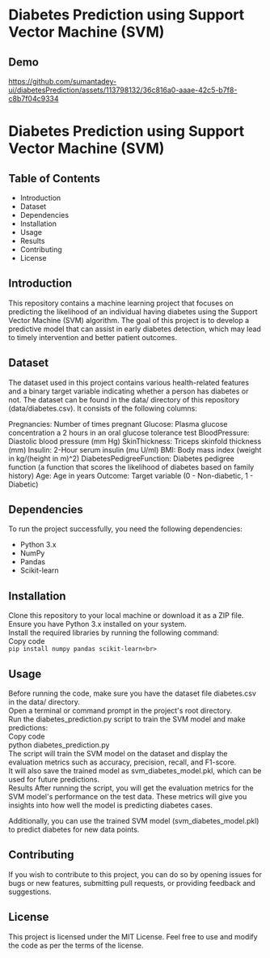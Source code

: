 # Diabetes Prediction using Support Vector Machine (SVM)
## Demo

https://github.com/sumantadey-ui/diabetesPrediction/assets/113798132/36c816a0-aaae-42c5-b7f8-c8b7f04c9334

# Diabetes Prediction using Support Vector Machine (SVM)


## Table of Contents
* Introduction <br>
* Dataset<br>
* Dependencies<br>
* Installation<br>
* Usage<br>
* Results<br>
* Contributing<br>
* License<br>

## Introduction
This repository contains a machine learning project that focuses on predicting the likelihood of an individual having diabetes using the Support Vector Machine (SVM) algorithm. The goal of this project is to develop a predictive model that can assist in early diabetes detection, which may lead to timely intervention and better patient outcomes.

## Dataset
The dataset used in this project contains various health-related features and a binary target variable indicating whether a person has diabetes or not. The dataset can be found in the data/ directory of this repository (data/diabetes.csv). It consists of the following columns:

Pregnancies: Number of times pregnant
Glucose: Plasma glucose concentration a 2 hours in an oral glucose tolerance test
BloodPressure: Diastolic blood pressure (mm Hg)
SkinThickness: Triceps skinfold thickness (mm)
Insulin: 2-Hour serum insulin (mu U/ml)
BMI: Body mass index (weight in kg/(height in m)^2)
DiabetesPedigreeFunction: Diabetes pedigree function (a function that scores the likelihood of diabetes based on family history)
Age: Age in years
Outcome: Target variable (0 - Non-diabetic, 1 - Diabetic)

## Dependencies
To run the project successfully, you need the following dependencies:

* Python 3.x<br>
* NumPy<br>
* Pandas<br>
* Scikit-learn<br>
## Installation<br>
Clone this repository to your local machine or download it as a ZIP file.<br>
Ensure you have Python 3.x installed on your system.<br>
Install the required libraries by running the following command:<br>
Copy code<br>
```pip install numpy pandas scikit-learn<br>```
## Usage
Before running the code, make sure you have the dataset file diabetes.csv in the data/ directory.<br>
Open a terminal or command prompt in the project's root directory.<br>
Run the diabetes_prediction.py script to train the SVM model and make predictions:<br>
Copy code<br>
python diabetes_prediction.py<br>
The script will train the SVM model on the dataset and display the evaluation metrics such as accuracy, precision, recall, and F1-score.<br>
It will also save the trained model as svm_diabetes_model.pkl, which can be used for future predictions.<br>
Results
After running the script, you will get the evaluation metrics for the SVM model's performance on the test data. These metrics will give you insights into how well the model is predicting diabetes cases.

Additionally, you can use the trained SVM model (svm_diabetes_model.pkl) to predict diabetes for new data points.

## Contributing
If you wish to contribute to this project, you can do so by opening issues for bugs or new features, submitting pull requests, or providing feedback and suggestions.

## License
This project is licensed under the MIT License. Feel free to use and modify the code as per the terms of the license.
